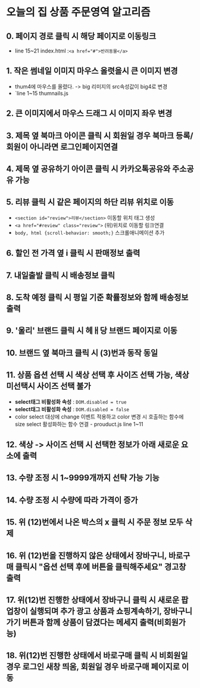 # 오늘의 집 상품 주문영역 알고리즘
## 0. 페이지 경로 클릭 시 해당 페이지로 이동링크
* line 15~21 index.html :`<a href="#">반려동물</a>`
## 1. 작은 썸네일 이미지 마우스 올렷을시 큰 이미지 변경
* thum4에 마우스를 올렸다. -> big 리미지의 src속성값이 big4로 변경
* `line 1~15 thumnails.js
## 2. 큰 이미지에서 마우스 드래그 시 이미지 좌우 변경
## 3. 제목 옆 북마크 아이콘 클릭 시 회원일 경우 북마크 등록/ 회원이 아니라면 로그인페이지연결
## 4. 제목 옆 공유하기 아이콘 클릭 시 카카오톡공유와 주소공유 가능
## 5. 리뷰 클릭 시 같은 페이지의 하단 리뷰 위치로 이동
* `<section id="review">리뷰</section>` 이동할 위치 태그 생성
* `<a href="#review" class="review">` (위)위치로 이동할 링크연결
* `body, html {scroll-behavior: smooth;}` 스크롤애니메이션 추가
## 6. 할인 전 가격 옆 i 클릭 시 판매정보 출력
## 7. 내일출발 클릭 시 배송정보 클릭
## 8. 도착 예정 클릭 시 평일 기준 확률정보와 함께 배송정보 출력
## 9. '울리' 브랜드 클릭 시 헤ㅐ당 브랜드 페이지로 이동
## 10. 브랜드 옆 북마크 클릭 시 (3)번과 동작 동일
## 11. 상품 옵션 선택 시 색상 선택 후 사이즈 선택 가능, 색상 미선택시 사이즈 선택 불가
* **select태그 비활성화 속성** : `DOM.disabled = true`
* **select태그 비활성화 속성** : `DOM.disabled = false`
* color select 대상에 change 이벤트 적용하고 color 변경 시 호출하는 함수에 size select 활성화하는 함수 연결 - prouduct.js line 1~11
## 12. 색상 -> 사이즈 선택 시 선택한 정보가 아래 새로운 요소에 출력
## 13. 수량 조정 시 1~9999개까지 선탹 가능 기능
## 14. 수량 조정 시 수량에 따라 가격이 증가
## 15. 위 (12)번에서 나온 박스의 x 클릭 시 주문 정보 모두 삭제
## 16. 위 (12)번을 진행하지 않은 상태에서 장바구니, 바로구매 클릭시 "옵션 선택 후에 버튼을 클릭해주세요" 경고창 출력
## 17. 위(12)번 진행한 상태에서 장바구니 클릭 시 새로운 팝업창이 실행되며 추가 광고 상품과 쇼핑계속하기, 장바구니 가기 버튼과 함께 상품이 담겼다는 메세지 출력(비회원가능) 
## 18. 위(12)번 진행한 상태에서 바로구매 클릭 시 비회원일 경우 로그인 새창 띄움, 회원일 경우 바로구매 페이지로 이동 
